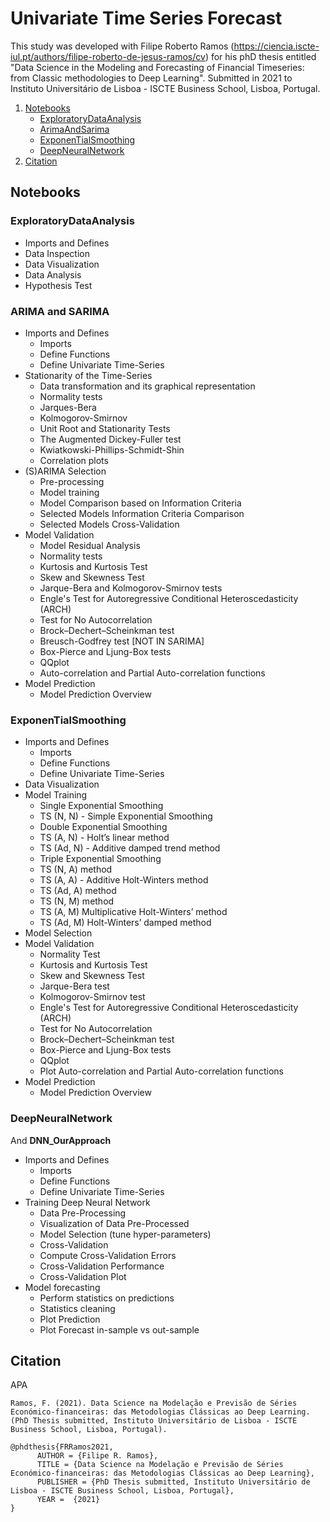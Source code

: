 # Univariate Time Series Forecast

This study was developed with Filipe Roberto Ramos (https://ciencia.iscte-iul.pt/authors/filipe-roberto-de-jesus-ramos/cv) for his phD thesis entitled "Data Science in the Modeling and Forecasting of Financial Timeseries: from Classic methodologies to Deep Learning". Submitted in 2021 to Instituto Universitário de Lisboa - ISCTE Business School, Lisboa, Portugal.


<!-- TABLE OF CONTENTS -->

<ol>
  <li>
    <a href="#Notebooks">Notebooks</a>
    <ul>
      <li><a href="#ExploratoryDataAnalysis">ExploratoryDataAnalysis</a></li>
      <li><a href="#Arima-and-Sarima">ArimaAndSarima</a></li>
      <li><a href="#ExponenTialSmoothing">ExponenTialSmoothing</a></li>
      <li><a href="#DeepNeuralNetwork">DeepNeuralNetwork</a></li>
    </ul>
  </li>
  <li><a href="#Citation">Citation</a></li>
</ol>

## Notebooks

### ExploratoryDataAnalysis
* Imports and Defines
* Data Inspection
* Data Visualization
* Data Analysis
* Hypothesis Test

### ARIMA and SARIMA 
* Imports and Defines
  * Imports
  * Define Functions
  * Define Univariate Time-Series
* Stationarity of the Time-Series
  * Data transformation and its graphical representation
  * Normality tests
   * Jarques-Bera
   * Kolmogorov-Smirnov
  * Unit Root and Stationarity Tests
   * The Augmented Dickey-Fuller test
   * Kwiatkowski-Phillips-Schmidt-Shin
  * Correlation plots
* (S)ARIMA Selection
  * Pre-processing
  * Model training
  * Model Comparison based on Information Criteria
  * Selected Models Information Criteria Comparison
  * Selected Models Cross-Validation
* Model Validation
  * Model Residual Analysis
  * Normality tests
   * Kurtosis and Kurtosis Test
   * Skew and Skewness Test
   * Jarque-Bera and Kolmogorov-Smirnov tests
  * Engle's Test for Autoregressive Conditional Heteroscedasticity (ARCH)
  * Test for No Autocorrelation
   * Brock–Dechert–Scheinkman test
   * Breusch-Godfrey test [NOT IN SARIMA]
   * Box-Pierce and Ljung-Box tests
   * QQplot
   * Auto-correlation and Partial Auto-correlation functions
* Model Prediction
  * Model Prediction Overview


### ExponenTialSmoothing
* Imports and Defines
  * Imports
  * Define Functions
  * Define Univariate Time-Series
* Data Visualization
* Model Training
  * Single Exponential Smoothing
   * TS (N, N) - Simple Exponential Smoothing
  * Double Exponential Smoothing
   * TS (A, N) - Holt’s linear method
   * TS (Ad, N) - Additive damped trend method
  * Triple Exponential Smoothing
   * TS (N, A) method
   * TS (A, A) - Additive Holt-Winters method
   * TS (Ad, A) method
   * TS (N, M) method
   * TS (A, M) Multiplicative Holt-Winters’ method
   * TS (Ad, M) Holt-Winters’ damped method
* Model Selection
* Model Validation
  * Normality Test
   * Kurtosis and Kurtosis Test
    * Skew and Skewness Test
    * Jarque-Bera test
    * Kolmogorov-Smirnov test
  * Engle's Test for Autoregressive Conditional Heteroscedasticity (ARCH)
  * Test for No Autocorrelation
   * Brock–Dechert–Scheinkman test
   * Box-Pierce and Ljung-Box tests
   * QQplot
   * Plot Auto-correlation and Partial Auto-correlation functions
* Model Prediction
  * Model Prediction Overview
  
  
### DeepNeuralNetwork
And **DNN_OurApproach**

* Imports and Defines
  * Imports
  * Define Functions
  * Define Univariate Time-Series
* Training Deep Neural Network
  * Data Pre-Processing
  * Visualization of Data Pre-Processed
  * Model Selection (tune hyper-parameters)
  * Cross-Validation
   * Compute Cross-Validation Errors
   * Cross-Validation Performance
   * Cross-Validation Plot
* Model forecasting
   * Perform statistics on predictions
   * Statistics cleaning
   * Plot Prediction
   * Plot Forecast in-sample vs out-sample


## Citation

APA 

`Ramos, F. (2021). Data Science na Modelação e Previsão de Séries Económico-financeiras: das Metodologias Clássicas ao Deep Learning. (PhD Thesis submitted, Instituto Universitário de Lisboa - ISCTE Business School, Lisboa, Portugal).`

```
@phdthesis{FRRamos2021,
      AUTHOR = {Filipe R. Ramos},
      TITLE = {Data Science na Modelação e Previsão de Séries Económico-financeiras: das Metodologias Clássicas ao Deep Learning},
      PUBLISHER = {PhD Thesis submitted, Instituto Universitário de Lisboa - ISCTE Business School, Lisboa, Portugal},
      YEAR =  {2021}
}
```
